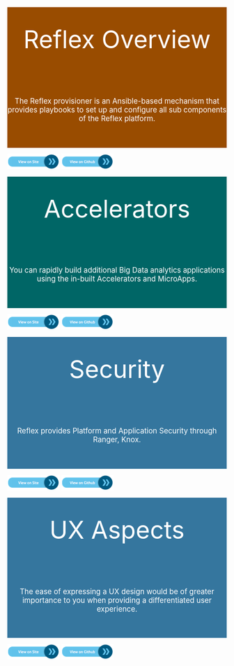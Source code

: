 <div style="background-color:rgb(153,76,0); text-align:center; vertical-align: middle; padding:40px 0; font-size: 4em; color:white;">Reflex Overview</div>

<div style="background-color:rgb(153,76,0); text-align:center; vertical-align: middle; padding:40px 0; font-size: 1.2em; color:white;">

The Reflex provisioner is an Ansible-based mechanism that provides playbooks to set up and configure all sub components of the Reflex platform.</div>

[![button](docs/click-here-button.png)](https://guavusreflexplatform.gitbook.io/reflex-platform-overview/) [![button](docs/click-here-github.png)](https://github.com/abhilasha-garg-guavus/reflexPlatformOverview)

<div style="background-color:rgb(0,102,102); text-align:center; vertical-align: middle; padding:40px 0; font-size: 4em; color:white;">Accelerators</div>

<div style="background-color:rgb(0,102,102); text-align:center; vertical-align: middle; padding:40px 0; font-size: 1.2em; color:white;">


You can rapidly build additional Big Data analytics applications using the in-built Accelerators and MicroApps.</div>

[![button](docs/click-here-button.png)](https://guavusreflexplatform.gitbook.io/reflex-platform-accelerators/) [![button](docs/click-here-github.png)](https://github.com/abhilasha-garg-guavus/reflexPlatformAccelerators)


<div style="background-color:rgb(53,118,158); text-align:center; vertical-align: middle; padding:40px 0; font-size: 4em; color:white;">Security </div>

<div style="background-color:rgb(53,118,158); text-align:center; vertical-align: middle; padding:40px 0; font-size: 1.2em; color:white;">


Reflex provides Platform and Application Security through Ranger, Knox.
</div>

[![button](docs/click-here-button.png)](https://guavusreflexplatform.gitbook.io/security/) [![button](docs/click-here-github.png)](https://github.com/abhilasha-garg-guavus/ReflexSecurity)


<div style="background-color:rgb(53,118,158); text-align:center; vertical-align: middle; padding:40px 0; font-size: 4em; color:white;">UX Aspects</div>

<div style="background-color:rgb(53,118,158); text-align:center; vertical-align: middle; padding:40px 0; font-size: 1.2em; color:white;">

The ease of expressing a UX design would be of greater importance to you when providing a differentiated user experience.
</div>

[![button](docs/click-here-button.png)](https://guavusreflexplatform.gitbook.io/ux/) [![button](docs/click-here-github.png)](https://github.com/abhilasha-garg-guavus/UX)
